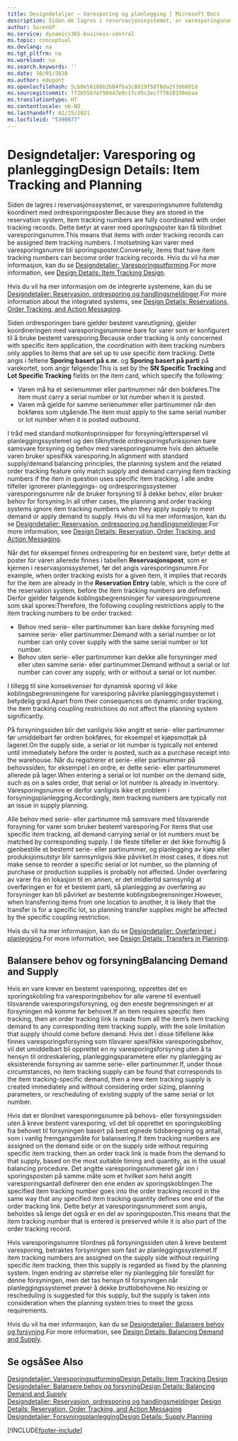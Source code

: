 ```yaml
---
title: Designdetaljer – Varesporing og planlegging | Microsoft Docs
description: Siden de lagres i reservasjonssystemet, er varesporingsnumre fullstendig koordinert med ordresporingsposter.
author: SorenGP
ms.service: dynamics365-business-central
ms.topic: conceptual
ms.devlang: na
ms.tgt_pltfrm: na
ms.workload: na
ms.search.keywords: ''
ms.date: 10/01/2020
ms.author: edupont
ms.openlocfilehash: 5cb0e5616bb2b04fba3c8819f58f8da2f396601d
ms.sourcegitcommit: ff2b55b7e790447e0c1fcd5c2ec7f7610338ebaa
ms.translationtype: HT
ms.contentlocale: nb-NO
ms.lasthandoff: 02/15/2021
ms.locfileid: "5390977"
---
```

# <a name="design-details-item-tracking-and-planning"></a><span data-ttu-id="73d31-103">Designdetaljer: Varesporing og planlegging</span><span class="sxs-lookup"><span data-stu-id="73d31-103">Design Details: Item Tracking and Planning</span></span>
<span data-ttu-id="73d31-104">Siden de lagres i reservasjonssystemet, er varesporingsnumre fullstendig koordinert med ordresporingsposter.</span><span class="sxs-lookup"><span data-stu-id="73d31-104">Because they are stored in the reservation system, item tracking numbers are fully coordinated with order tracking records.</span></span> <span data-ttu-id="73d31-105">Dette betyr at varer med sporingsposter kan få tilordnet varesporingsnumre.</span><span class="sxs-lookup"><span data-stu-id="73d31-105">This means that items with order tracking records can be assigned item tracking numbers.</span></span> <span data-ttu-id="73d31-106">I motsetning kan varer med varesporingsnumre bli sporingsposter.</span><span class="sxs-lookup"><span data-stu-id="73d31-106">Conversely, items that have item tracking numbers can become order tracking records.</span></span> <span data-ttu-id="73d31-107">Hvis du vil ha mer informasjon, kan du se [Designdetaljer: Varesporingsutforming](design-details-item-tracking-design.md).</span><span class="sxs-lookup"><span data-stu-id="73d31-107">For more information, see [Design Details: Item Tracking Design](design-details-item-tracking-design.md).</span></span>

<span data-ttu-id="73d31-108">Hvis du vil ha mer informasjon om de integrerte systemene, kan du se [Designdetaljer: Reservasjon, ordresporing og handlingsmeldinger](design-details-reservation-order-tracking-and-action-messaging.md).</span><span class="sxs-lookup"><span data-stu-id="73d31-108">For more information about the integrated systems, see [Design Details: Reservations, Order Tracking, and Action Messaging](design-details-reservation-order-tracking-and-action-messaging.md).</span></span>

<span data-ttu-id="73d31-109">Siden ordresporingen bare gjelder bestemt vareutligning, gjelder koordineringen med varesporingsnumrene bare for varer som er konfigurert til å bruke bestemt varesporing.</span><span class="sxs-lookup"><span data-stu-id="73d31-109">Because order tracking is only concerned with specific item application, the coordination with item tracking numbers only applies to items that are set up to use specific item tracking.</span></span> <span data-ttu-id="73d31-110">Dette angis i feltene **Sporing basert på s.nr.** og **Sporing basert på parti** på varekortet, som angir følgende:</span><span class="sxs-lookup"><span data-stu-id="73d31-110">This is set by the **SN Specific Tracking** and **Lot Specific Tracking** fields on the item card, which specify the following:</span></span>

- <span data-ttu-id="73d31-111">Varen må ha et serienummer eller partinummer når den bokføres.</span><span class="sxs-lookup"><span data-stu-id="73d31-111">The item must carry a serial number or lot number when it is posted.</span></span>
- <span data-ttu-id="73d31-112">Varen må gjelde for samme serienummer eller partinummer når den bokføres som utgående.</span><span class="sxs-lookup"><span data-stu-id="73d31-112">The item must apply to the same serial number or lot number when it is posted outbound.</span></span>

<span data-ttu-id="73d31-113">I tråd med standard motkontoprinsipper for forsyning/etterspørsel vil planleggingssystemet og den tilknyttede ordresporingsfunksjonen bare samsvare forsyning og behov med varesporingsnumre hvis den aktuelle varen bruker spesifikk varesporing.</span><span class="sxs-lookup"><span data-stu-id="73d31-113">In alignment with standard supply/demand balancing principles, the planning system and the related order tracking feature only match supply and demand carrying item tracking numbers if the item in question uses specific item tracking.</span></span> <span data-ttu-id="73d31-114">I alle andre tilfeller ignorerer planleggings- og ordresporingssystemer varesporingsnumre når de bruker forsyning til å dekke behov, eller bruker behov for forsyning.</span><span class="sxs-lookup"><span data-stu-id="73d31-114">In all other cases, the planning and order tracking systems ignore item tracking numbers when they apply supply to meet demand or apply demand to supply.</span></span> <span data-ttu-id="73d31-115">Hvis du vil ha mer informasjon, kan du se [Designdetaljer: Reservasjon, ordresporing og handlingsmeldinger](design-details-reservation-order-tracking-and-action-messaging.md).</span><span class="sxs-lookup"><span data-stu-id="73d31-115">For more information, see [Design Details: Reservation, Order Tracking, and Action Messaging](design-details-reservation-order-tracking-and-action-messaging.md).</span></span>

<span data-ttu-id="73d31-116">Når det for eksempel finnes ordresporing for en bestemt vare, betyr dette at poster for varen allerede finnes i tabellen **Reservasjonspost**, som er kjernen i reservasjonssystemet, før det angis varesporingsnumre.</span><span class="sxs-lookup"><span data-stu-id="73d31-116">For example, when order tracking exists for a given item, it implies that records for the item are already in the **Reservation Entry** table, which is the core of the reservation system, before the item tracking numbers are defined.</span></span> <span data-ttu-id="73d31-117">Derfor gjelder følgende koblingsbegrensninger for varesporingsnumrene som skal spores:</span><span class="sxs-lookup"><span data-stu-id="73d31-117">Therefore, the following coupling restrictions apply to the item tracking numbers to be order tracked:</span></span>

- <span data-ttu-id="73d31-118">Behov med serie- eller partinummer kan bare dekke forsyning med samme serie- eller partinummer.</span><span class="sxs-lookup"><span data-stu-id="73d31-118">Demand with a serial number or lot number can only cover supply with the same serial number or lot number.</span></span>
- <span data-ttu-id="73d31-119">Behov uten serie- eller partinummer kan dekke alle forsyninger med eller uten samme serie- eller partinummer.</span><span class="sxs-lookup"><span data-stu-id="73d31-119">Demand without a serial or lot number can cover any supply, with or without a serial or lot number.</span></span>

<span data-ttu-id="73d31-120">I tillegg til sine konsekvenser for dynamisk sporing vil ikke koblingsbegrensningene for varesporing påvirke planleggingssystemet i betydelig grad.</span><span class="sxs-lookup"><span data-stu-id="73d31-120">Apart from their consequences on dynamic order tracking, the item tracking coupling restrictions do not affect the planning system significantly.</span></span>

<span data-ttu-id="73d31-121">På forsyningssiden blir det vanligvis ikke angitt et serie- eller partinummer før umiddelbart før ordren bokføres, for eksempel et kjøpsmottak på lageret.</span><span class="sxs-lookup"><span data-stu-id="73d31-121">On the supply side, a serial or lot number is typically not entered until immediately before the order is posted, such as a purchase receipt into the warehouse.</span></span> <span data-ttu-id="73d31-122">Når du registrerer et serie- eller partinummer på behovssiden, for eksempel i en ordre, er dette serie- eller partinummeret allerede på lager.</span><span class="sxs-lookup"><span data-stu-id="73d31-122">When entering a serial or lot number on the demand side, such as on a sales order, that serial or lot number is already in inventory.</span></span> <span data-ttu-id="73d31-123">Varesporingsnumre er derfor vanligvis ikke et problem i forsyningsplanlegging.</span><span class="sxs-lookup"><span data-stu-id="73d31-123">Accordingly, item tracking numbers are typically not an issue in supply planning.</span></span>

<span data-ttu-id="73d31-124">Alle behov med serie- eller partinumre må samsvare med tilsvarende forsyning for varer som bruker bestemt varesporing.</span><span class="sxs-lookup"><span data-stu-id="73d31-124">For items that use specific item tracking, all demand carrying serial or lot numbers must be matched by corresponding supply.</span></span> <span data-ttu-id="73d31-125">I de fleste tilfeller er det ikke fornuftig å gjenbestille et bestemt serie- eller partinummer, og planlegging av kjøp eller produksjonsutstyr blir sannsynligvis ikke påvirket.</span><span class="sxs-lookup"><span data-stu-id="73d31-125">In most cases, it does not make sense to reorder a specific serial or lot number, so the planning of purchase or production supplies is probably not affected.</span></span> <span data-ttu-id="73d31-126">Under overføring av varer fra én lokasjon til en annen, er det imidlertid sannsynlig at overføringen er for et bestemt parti, så planlegging av overføring av forsyninger kan bli påvirket av bestemte koblingsbegrensninger.</span><span class="sxs-lookup"><span data-stu-id="73d31-126">However, when transferring items from one location to another, it is likely that the transfer is for a specific lot, so planning transfer supplies might be affected by the specific coupling restriction.</span></span>

<span data-ttu-id="73d31-127">Hvis du vil ha mer informasjon, kan du se [Designdetaljer: Overføringer i planlegging](design-details-transfers-in-planning.md).</span><span class="sxs-lookup"><span data-stu-id="73d31-127">For more information, see [Design Details: Transfers in Planning](design-details-transfers-in-planning.md).</span></span>

## <a name="balancing-demand-and-supply"></a><span data-ttu-id="73d31-128">Balansere behov og forsyning</span><span class="sxs-lookup"><span data-stu-id="73d31-128">Balancing Demand and Supply</span></span>
<span data-ttu-id="73d31-129">Hvis en vare krever en bestemt varesporing, opprettes det en sporingskobling fra varesporingsbehov for alle varene til eventuell tilsvarende varesporingsforsyning, og den eneste begrensningen er at forsyningen må komme før behovet.</span><span class="sxs-lookup"><span data-stu-id="73d31-129">If an item requires specific item tracking, then an order tracking link is made from all the item’s item tracking demand to any corresponding item tracking supply, with the sole limitation that supply should come before demand.</span></span> <span data-ttu-id="73d31-130">Hvis det i disse tilfellene ikke finnes varesporingsforsyning som tilsvarer spesifikke varesporingsbehov, vil det umiddelbart bli opprettet en ny varesporingsforsyning uten å ta hensyn til ordreskalering, planleggingsparametere eller ny planlegging av eksisterende forsyning av samme serie- eller partinummer.</span><span class="sxs-lookup"><span data-stu-id="73d31-130">If, under those circumstances, no item tracking supply can be found that corresponds to the item tracking-specific demand, then a new item tracking supply is created immediately and without considering order sizing, planning parameters, or rescheduling of existing supply of the same serial or lot number.</span></span>

<span data-ttu-id="73d31-131">Hvis det er tilordnet varesporingsnumre på behovs- eller forsyningssiden uten å kreve bestemt varesporing, vil det bli opprettet en sporingskobling fra behovet til forsyningen basert på best egnede tidsberegning og antall, som i vanlig fremgangsmåte for balansering.</span><span class="sxs-lookup"><span data-stu-id="73d31-131">If item tracking numbers are assigned on the demand side or on the supply side without requiring specific item tracking, then an order track link is made from the demand to that supply, based on the most suitable timing and quantity, as in the usual balancing procedure.</span></span> <span data-ttu-id="73d31-132">Det angitte varesporingsnummeret går inn i sporingsposten på samme måte som et hvilket som helst angitt varesporingsantall definerer den ene enden av sporingskoblingen.</span><span class="sxs-lookup"><span data-stu-id="73d31-132">The specified item tracking number goes into the order tracking record in the same way that any specified item tracking quantity defines one end of the order tracking link.</span></span> <span data-ttu-id="73d31-133">Dette betyr at varesporingsnummeret som angis, beholdes så lenge det også er en del av sporingsposten.</span><span class="sxs-lookup"><span data-stu-id="73d31-133">This means that the item tracking number that is entered is preserved while it is also part of the order tracking record.</span></span>

<span data-ttu-id="73d31-134">Hvis varesporingsnumre tilordnes på forsyningssiden uten å kreve bestemt varesporing, betraktes forsyningen som fast av planleggingssystemet.</span><span class="sxs-lookup"><span data-stu-id="73d31-134">If item tracking numbers are assigned on the supply side without requiring specific item tracking, then this supply is regarded as fixed by the planning system.</span></span> <span data-ttu-id="73d31-135">Ingen endring av størrelse eller ny planlegging blir foreslått for denne forsyningen, men det tas hensyn til forsyningen når planleggingssystemet prøver å dekke bruttobehovene.</span><span class="sxs-lookup"><span data-stu-id="73d31-135">No resizing or rescheduling is suggested for this supply, but the supply is taken into consideration when the planning system tries to meet the gross requirements.</span></span>

<span data-ttu-id="73d31-136">Hvis du vil ha mer informasjon, kan du se [Designdetaljer: Balansere behov og forsyning](design-details-balancing-demand-and-supply.md).</span><span class="sxs-lookup"><span data-stu-id="73d31-136">For more information, see [Design Details: Balancing Demand and Supply](design-details-balancing-demand-and-supply.md).</span></span>  

## <a name="see-also"></a><span data-ttu-id="73d31-137">Se også</span><span class="sxs-lookup"><span data-stu-id="73d31-137">See Also</span></span>  
[<span data-ttu-id="73d31-138">Designdetaljer: Varesporingsutforming</span><span class="sxs-lookup"><span data-stu-id="73d31-138">Design Details: Item Tracking Design</span></span>](design-details-item-tracking-design.md)  
[<span data-ttu-id="73d31-139">Designdetaljer: Balansere behov og forsyning</span><span class="sxs-lookup"><span data-stu-id="73d31-139">Design Details: Balancing Demand and Supply</span></span>](design-details-balancing-demand-and-supply.md)  
<span data-ttu-id="73d31-140">[Designdetaljer: Reservasjon, ordresporing og handlingsmeldinger](design-details-reservation-order-tracking-and-action-messaging.md) </span><span class="sxs-lookup"><span data-stu-id="73d31-140">[Design Details: Reservation, Order Tracking, and Action Messaging](design-details-reservation-order-tracking-and-action-messaging.md) </span></span>  
[<span data-ttu-id="73d31-141">Designdetaljer: Forsyningsplanlegging</span><span class="sxs-lookup"><span data-stu-id="73d31-141">Design Details: Supply Planning</span></span>](design-details-supply-planning.md)  


[!INCLUDE[footer-include](includes/footer-banner.md)]